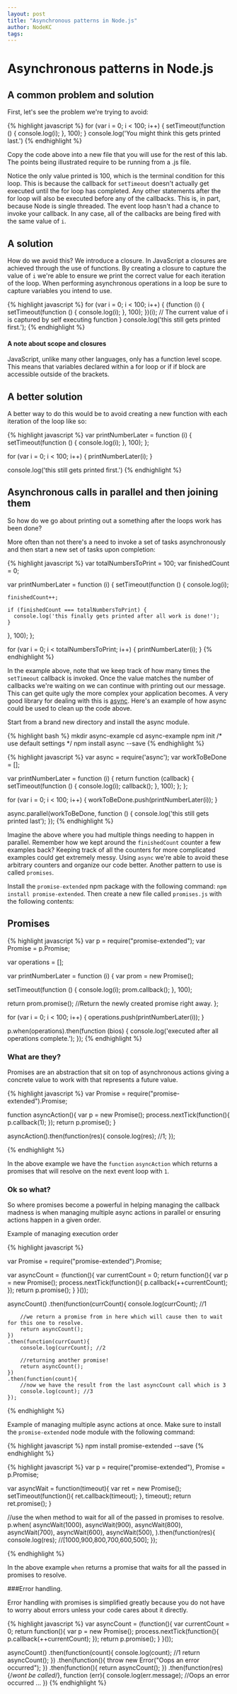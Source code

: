 ```yaml
---
layout: post
title: "Asynchronous patterns in Node.js"
author: NodeKC
tags:
---
```


# Asynchronous patterns in Node.js

## A common problem and solution

First, let\'s see the problem we\'re trying to avoid:

{% highlight javascript %}
for (var i = 0; i < 100; i++) {
  setTimeout(function () {
    console.log(i);
  }, 100);
}
console.log('You might think this gets printed last.')
{% endhighlight %}

Copy the code above into a new file that you will use for the rest of this lab. The points being illustrated require to be running from a .js file.

Notice the only value printed is 100, which is the terminal condition for this loop. This is because the callback for `setTimeout` doesn\'t actually get executed until the for loop has completed. Any other statements after the for loop will also be executed before any of the callbacks. This is, in part, because Node is single threaded. The event loop hasn\'t had a chance to invoke your callback. In any case, all of the callbacks are being fired with the same value of `i`.

## A solution

How do we avoid this? We introduce a closure. In JavaScript a closures are achieved through the use of functions. By creating a closure to capture the value of `i` we\'re able to ensure we print the correct value for each iteration of the loop. When performing asynchronous operations in a loop be sure to capture variables you intend to use.

{% highlight javascript %}
for (var i = 0; i < 100; i++) {
   (function (i) {
      setTimeout(function () {
         console.log(i);
      }, 100);
   })(i); // The current value of i is captured by self executing function
}
console.log('this still gets printed first.');
{% endhighlight %}

#### A note about scope and closures

JavaScript, unlike many other languages, only has a function level scope. This means that variables declared within a for loop or if if block are accessible outside of the brackets.

## A better solution

A better way to do this would be to avoid creating a new function with each iteration of the loop like so:

{% highlight javascript %}
var printNumberLater = function (i) {
  setTimeout(function () {
    console.log(i);
  }, 100);
};

for (var i = 0; i < 100; i++) {
  printNumberLater(i);
}

console.log('this still gets printed first.')
{% endhighlight %}

## Asynchronous calls in parallel and then joining them

So how do we go about printing out a something after the loops work has been done?

More often than not there\'s a need to invoke a set of tasks asynchronously and then start a new set of tasks upon completion:

{% highlight javascript %}
var totalNumbersToPrint = 100;
var finishedCount = 0;

var printNumberLater = function (i) {
  setTimeout(function () {
    console.log(i);

    finishedCount++;

    if (finishedCount === totalNumbersToPrint) {
      console.log('this finally gets printed after all work is done!');
    }
  }, 100);
};

for (var i = 0; i < totalNumbersToPrint; i++) {
  printNumberLater(i);
}
{% endhighlight %}

In the example above, note that we keep track of how many times the `setTimeout` callback is invoked. Once the value matches the number of callbacks we\'re waiting on we can continue with printing out our message. This can get quite ugly the more complex your application becomes. A very good library for dealing with this is [async](https://www.npmjs.org/package/async). Here\'s an example of how async could be used to clean up the code above.

Start from a brand new directory and install the async module.

{% highlight bash %}
mkdir async-example
cd async-example
npm init /* use default settings */
npm install async --save
{% endhighlight %}

{% highlight javascript %}
var async = require('async');
var workToBeDone = [];

var printNumberLater = function (i) {
  return function (callback) {
    setTimeout(function () {
      console.log(i);
      callback();
    }, 100);
  };
};

for (var i = 0; i < 100; i++) {
  workToBeDone.push(printNumberLater(i));
}

async.parallel(workToBeDone, function () {
  console.log('this still gets printed last');
});
{% endhighlight %}

Imagine the above where you had multiple things needing to happen in parallel. Remember how we kept around the `finishedCount` counter a few examples back? Keeping track of all the counters for more complicated examples could get extremely messy. Using `async` we\'re able to avoid these arbitrary counters and organize our code better. Another pattern to use is called `promises`.

Install the `promise-extended` npm package with the following command: `npm install promise-extended`. Then create a new file called `promises.js` with the following contents:

## Promises

{% highlight javascript %}
var p = require("promise-extended");
var Promise = p.Promise;

var operations = [];

var printNumberLater = function (i) {
  var prom = new Promise();

  setTimeout(function () {
    console.log(i);
    prom.callback();
  }, 100);

  return prom.promise(); //Return the newly created promise right away.
};

for (var i = 0; i < 100; i++)
{
   operations.push(printNumberLater(i));
}

p.when(operations).then(function (bios) {
  console.log('executed after all operations complete.');
});
{% endhighlight %}

### What are they?

Promises are an abstraction that sit on top of asynchronous actions giving a concrete value to work with that represents a future value.

{% highlight javascript %}
var Promise = require("promise-extended").Promise;

function asyncAction(){
    var p  = new Promise();
    process.nextTick(function(){
        p.callback(1);
    });
    return p.promise();
}

asyncAction().then(function(res){
    console.log(res); //1;
});

{% endhighlight %}

In the above example we have the `function` `asyncAction` which returns a promises that will resolve on the next event loop with `1`.

### Ok so what?

So where promises become a powerful in helping managing the callback madness is when managing multiple async actions in parallel or ensuring actions happen in a given order.

Example of managing execution order

{% highlight javascript %}

var Promise = require("promise-extended").Promise;

var asyncCount = (function(){
    var currentCount = 0;
    return function(){
        var p  = new Promise();
        process.nextTick(function(){
            p.callback(++currentCount);
        });
        return p.promise();
    }
}());

asyncCount()
    .then(function(currCount){
        console.log(currCount); //1

        //we return a promise from in here which will cause then to wait for this one to resolve.
        return asyncCount();
    })
    .then(function(currCount){
        console.log(currCount); //2

        //returning another promise!
        return asyncCount();
    })
    .then(function(count){
        //now we have the result from the last asyncCount call which is 3
        console.log(count); //3
    });

{% endhighlight %}

Example of managing multiple async actions at once. Make sure to install the `promise-extended` node module with the following command:

{% highlight javascript %}
npm install promise-extended --save
{% endhighlight %}

{% highlight javascript %}
var p = require("promise-extended"),
    Promise = p.Promise;

var asyncWait = function(timeout){
    var ret = new Promise();
    setTimeout(function(){
        ret.callback(timeout);
    }, timeout);
    return ret.promise();
}


//use the when method to wait for all of the passed in promises to resolve.
p.when(
    asyncWait(1000),
    asyncWait(900),
    asyncWait(800),
    asyncWait(700),
    asyncWait(600),
    asyncWait(500),
).then(function(res){
    console.log(res); //[1000,900,800,700,600,500];
});

{% endhighlight %}

In the above example `when` returns a promise that waits for all the passed in promises to resolve.


###Error handling.

Error handling with promises is simplified greatly because you do not have to worry about errors unless your code cares about it directly.

{% highlight javascript %}
var asyncCount = (function(){
    var currentCount = 0;
    return function(){
        var p  = new Promise();
        process.nextTick(function(){
            p.callback(++currentCount);
        });
        return p.promise();
    }
}());

asyncCount()
    .then(function(count){
        console.log(count); //1
        return asyncCount();
    })
    .then(function(){
        throw new Error("Oops an error occurred");
    })
    .then(function(){
       return asyncCount();
    })
    .then(function(res){/*wont be called*/}, function (err){
        console.log(err.message); //Oops an error occurred ...
    })
{% endhighlight %}
